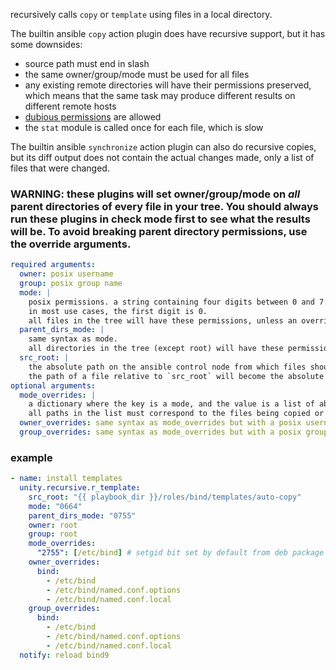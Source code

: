 recursively calls `copy` or `template` using files in a local directory.

The builtin ansible `copy` action plugin does have recursive support, but it has some downsides:

* source path must end in slash
* the same owner/group/mode must be used for all files
* any existing remote directories will have their permissions preserved, which means that the same task may produce different results on different remote hosts
* [dubious permissions](https://ansible.readthedocs.io/projects/lint/rules/risky-octal/) are allowed
* the `stat` module is called once for each file, which is slow

The builtin ansible `synchronize` action plugin can also do recursive copies, but its diff output does not contain the actual changes made, only a list of files that were changed.

### WARNING: these plugins will set owner/group/mode on *all* parent directories of every file in your tree. You should always run these plugins in check mode first to see what the results will be. To avoid breaking parent directory permissions, use the override arguments.

```yml
required arguments:
  owner: posix username
  group: posix group name
  mode: |
    posix permissions. a string containing four digits between 0 and 7.
    in most use cases, the first digit is 0.
    all files in the tree will have these permissions, unless an override is specified.
  parent_dirs_mode: |
    same syntax as mode.
    all directories in the tree (except root) will have these permissions, unless an override is specified.
  src_root: |
    the absolute path on the ansible control node from which files should be copied
    the path of a file relative to `src_root` will become the absolute path on remote host
optional arguments:
  mode_overrides: |
    a dictionary where the key is a mode, and the value is a list of absolute paths on remote host
    all paths in the list must correspond to the files being copied or their parent directories.
  owner_overrides: same syntax as mode_overrides but with a posix username
  group_overrides: same syntax as mode_overrides but with a posix group name
```

### example

```yml
- name: install templates
  unity.recursive.r_template:
    src_root: "{{ playbook_dir }}/roles/bind/templates/auto-copy"
    mode: "0664"
    parent_dirs_mode: "0755"
    owner: root
    group: root
    mode_overrides:
      "2755": [/etc/bind] # setgid bit set by default from deb package
    owner_overrides:
      bind:
        - /etc/bind
        - /etc/bind/named.conf.options
        - /etc/bind/named.conf.local
    group_overrides:
      bind:
        - /etc/bind
        - /etc/bind/named.conf.options
        - /etc/bind/named.conf.local
  notify: reload bind9
```
